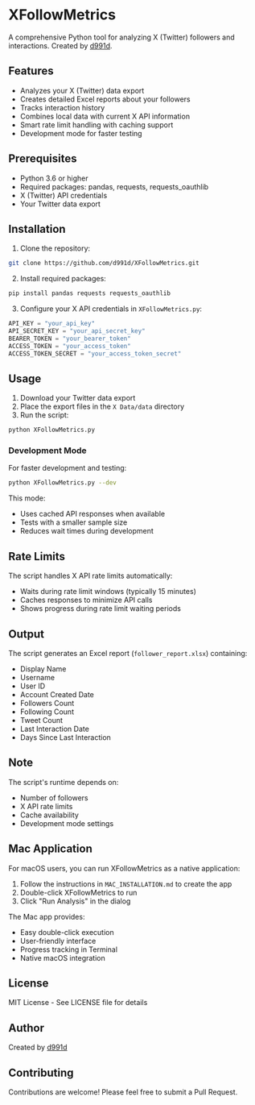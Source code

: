 # XFollowMetrics

A comprehensive Python tool for analyzing X (Twitter) followers and interactions. Created by [d991d](https://github.com/d991d).

## Features

- Analyzes your X (Twitter) data export
- Creates detailed Excel reports about your followers
- Tracks interaction history
- Combines local data with current X API information
- Smart rate limit handling with caching support
- Development mode for faster testing

## Prerequisites

- Python 3.6 or higher
- Required packages: pandas, requests, requests_oauthlib
- X (Twitter) API credentials
- Your Twitter data export

## Installation

1. Clone the repository:
```bash
git clone https://github.com/d991d/XFollowMetrics.git
```

2. Install required packages:
```bash
pip install pandas requests requests_oauthlib
```

3. Configure your X API credentials in `XFollowMetrics.py`:
```python
API_KEY = "your_api_key"
API_SECRET_KEY = "your_api_secret_key"
BEARER_TOKEN = "your_bearer_token"
ACCESS_TOKEN = "your_access_token"
ACCESS_TOKEN_SECRET = "your_access_token_secret"
```

## Usage

1. Download your Twitter data export
2. Place the export files in the `X Data/data` directory
3. Run the script:
```bash
python XFollowMetrics.py
```

### Development Mode

For faster development and testing:
```bash
python XFollowMetrics.py --dev
```
This mode:
- Uses cached API responses when available
- Tests with a smaller sample size
- Reduces wait times during development

## Rate Limits

The script handles X API rate limits automatically:
- Waits during rate limit windows (typically 15 minutes)
- Caches responses to minimize API calls
- Shows progress during rate limit waiting periods

## Output

The script generates an Excel report (`follower_report.xlsx`) containing:
- Display Name
- Username
- User ID
- Account Created Date
- Followers Count
- Following Count
- Tweet Count
- Last Interaction Date
- Days Since Last Interaction

## Note

The script's runtime depends on:
- Number of followers
- X API rate limits
- Cache availability
- Development mode settings

## Mac Application

For macOS users, you can run XFollowMetrics as a native application:

1. Follow the instructions in `MAC_INSTALLATION.md` to create the app
2. Double-click XFollowMetrics to run
3. Click "Run Analysis" in the dialog

The Mac app provides:
- Easy double-click execution
- User-friendly interface
- Progress tracking in Terminal
- Native macOS integration

## License

MIT License - See LICENSE file for details

## Author

Created by [d991d](https://github.com/d991d)

## Contributing

Contributions are welcome! Please feel free to submit a Pull Request.